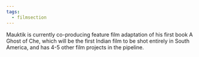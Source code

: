 ```yaml
---
tags:
  - filmsection
---
```


Mauktik is currently co-producing feature film adaptation of his first book A Ghost of Che, which will be the first Indian film to be shot entirely in South America, and has 4-5 other film projects in the pipeline.
